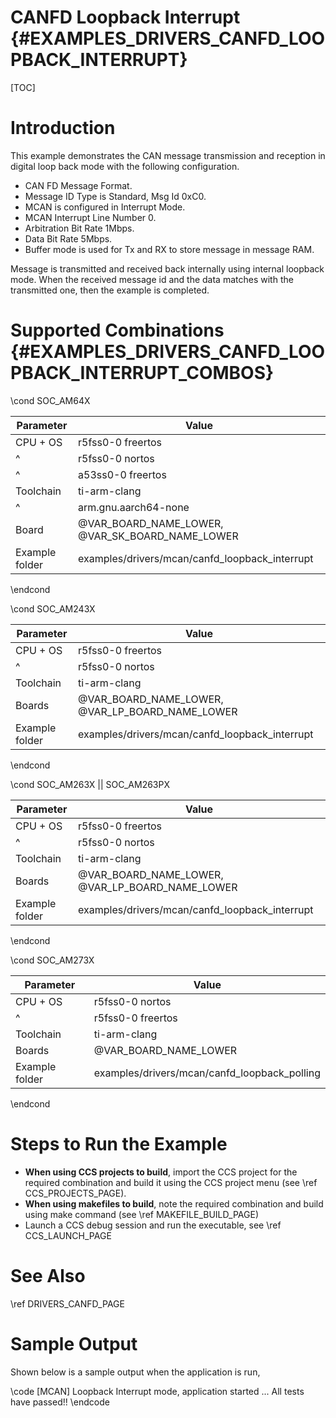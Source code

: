 # CANFD Loopback Interrupt {#EXAMPLES_DRIVERS_CANFD_LOOPBACK_INTERRUPT}

[TOC]

# Introduction

This example demonstrates the CAN message transmission and reception in digital
loop back mode with the following configuration.

- CAN FD Message Format.
- Message ID Type is Standard, Msg Id 0xC0.
- MCAN is configured in Interrupt Mode.
- MCAN Interrupt Line Number 0.
- Arbitration Bit Rate 1Mbps.
- Data Bit Rate 5Mbps.
- Buffer mode is used for Tx and RX to store message in message RAM.

Message is transmitted and received back internally using internal loopback
mode. When the received message id and the data matches with the transmitted
one, then the example is completed.

# Supported Combinations {#EXAMPLES_DRIVERS_CANFD_LOOPBACK_INTERRUPT_COMBOS}

\cond SOC_AM64X

 Parameter      | Value
 ---------------|-----------
 CPU + OS       | r5fss0-0 freertos
 ^              | r5fss0-0 nortos
 ^              | a53ss0-0 freertos
 Toolchain      | ti-arm-clang
 ^              | arm.gnu.aarch64-none
 Board          | @VAR_BOARD_NAME_LOWER, @VAR_SK_BOARD_NAME_LOWER
 Example folder | examples/drivers/mcan/canfd_loopback_interrupt

\endcond

\cond SOC_AM243X

 Parameter      | Value
 ---------------|-----------
 CPU + OS       | r5fss0-0 freertos
 ^              | r5fss0-0 nortos
 Toolchain      | ti-arm-clang
 Boards         | @VAR_BOARD_NAME_LOWER, @VAR_LP_BOARD_NAME_LOWER
 Example folder | examples/drivers/mcan/canfd_loopback_interrupt

\endcond

\cond SOC_AM263X || SOC_AM263PX

 Parameter      | Value
 ---------------|-----------
 CPU + OS       | r5fss0-0 freertos
 ^              | r5fss0-0 nortos
 Toolchain      | ti-arm-clang
 Boards         | @VAR_BOARD_NAME_LOWER, @VAR_LP_BOARD_NAME_LOWER
 Example folder | examples/drivers/mcan/canfd_loopback_interrupt

\endcond

\cond SOC_AM273X

 Parameter      | Value
 ---------------|-----------
 CPU + OS       | r5fss0-0 nortos
 ^              | r5fss0-0 freertos
 Toolchain      | ti-arm-clang
 Boards         | @VAR_BOARD_NAME_LOWER
 Example folder | examples/drivers/mcan/canfd_loopback_polling

\endcond

# Steps to Run the Example

- **When using CCS projects to build**, import the CCS project for the required combination
  and build it using the CCS project menu (see \ref CCS_PROJECTS_PAGE).
- **When using makefiles to build**, note the required combination and build using
  make command (see \ref MAKEFILE_BUILD_PAGE)
- Launch a CCS debug session and run the executable, see \ref CCS_LAUNCH_PAGE

# See Also

\ref DRIVERS_CANFD_PAGE

# Sample Output

Shown below is a sample output when the application is run,

\code
[MCAN] Loopback Interrupt mode, application started ...
All tests have passed!!
\endcode

